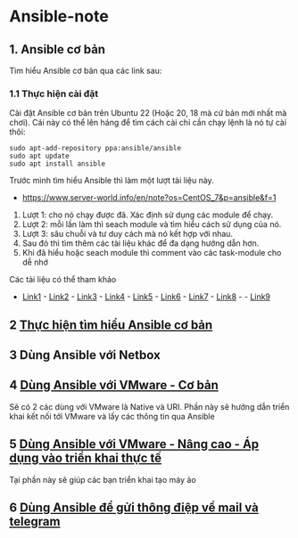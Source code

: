 # Ansible-note
## 1.  Ansible cơ bản
Tìm hiểu Ansible cơ bản qua các link sau:
### 1.1 Thực hiện cài đặt 
Cài đặt Ansible cơ bản trên Ubuntu 22 (Hoặc 20, 18 mà cứ bản mới nhất mà chơi). Cái này có thể lên háng để tìm cách cài chỉ cần chạy lệnh là nó tự cài thôi:
```
sudo apt-add-repository ppa:ansible/ansible
sudo apt update
sudo apt install ansible
```
Trước mình tìm hiểu Ansible thì làm một lượt tài liệu này. 
* https://www.server-world.info/en/note?os=CentOS_7&p=ansible&f=1 

1. Lượt 1: cho nó chạy được đã. Xác định sử dụng các module để chạy. 
2. Lượt 2: mỗi lần làm thì seach module và tìm hiểu cách sử dụng của nó. 
3. Lượt 3: sâu chuỗi và tư duy cách mà nó kết hợp với nhau. 
4. Sau đó thì tìm thêm các tài liệu khác để đa dạng hướng dẫn hơn.
5. Khi đã hiểu hoặc seach module thì comment vào các task-module cho dễ nhớ

Các tài liệu có thể tham khảo
- [Link1](https://github.com/leucos/ansible-tuto) - [Link2](https://www.toptechskills.com/ansible-tutorials-courses/) - [Link3](https://www.digitalocean.com/community/tutorials/how-to-install-and-configure-ansible-on-ubuntu-20-04) - [Link4](https://mpolinowski.github.io/docs/category/ansible/) - [Link5](https://github.com/congto/VMUG20220727/blob/main/roles/netbox_activate_ip_addr/tasks/activate_ip_addr.yml) - [Link6](https://luxurious-preface-ad1.notion.site/ansible-vlware-http-uri-1010e24d7e3845e486a9879b7fc94f55) - [Link7](https://luxurious-preface-ad1.notion.site/ansible-vlware-24ffd704db3c40a9ad20b66370a75430) - [Link8](https://www.simplygeek.co.uk/2019/07/18/automate-vsphere-virtual-machine-and-ova-appliance-deployments-using-ansible/#Create_a_New_Virtual_Machine_no_template) - - [Link9](https://github.com/sky-joker/ansible-vmware-vm-inventory-report-generator)

## 2 [Thực hiện tìm hiểu Ansible cơ bản](Tutorial/README.md)
## 3 Dùng Ansible với Netbox
## 4 [Dùng Ansible với VMware - Cơ bản ](vmware/roles/vmware-lab/README.md)
Sẽ có 2 các dùng với VMware là Native và URI. Phần này sẽ hướng dẫn triển khai kết nối tới VMware và lấy các thông tin qua Ansible

## 5 [Dùng Ansible với VMware - Nâng cao - Áp dụng vào triển khai thực tế ](vmware/README.md)
 Tại phần này sẽ giúp các bạn triển khai tạo máy ảo
## 6 [Dùng Ansible để gửi thông điệp về mail và telegram ](vmware/roles/send-alear/README.md)
### 
### 
### 
### 
### 
### 
### 
### 
### 
### 




